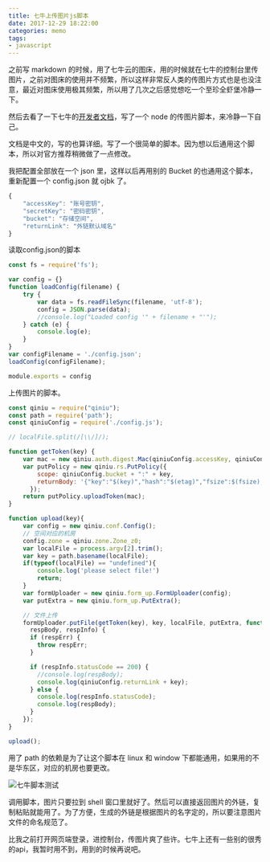 ```yaml
---
title: 七牛上传图片js脚本
date: 2017-12-29 18:22:00
categories: memo
tags:
- javascript
---
```


之前写 markdown 的时候，用了七牛云的图床，用的时候就在七牛的控制台里传图片，之前对图床的使用并不频繁，所以这样非常反人类的传图片方式也是也没注意，最近对图床使用极其频繁，所以用了几次之后感觉想吃一个至珍全虾堡冷静一下。

然后去看了一下七牛的[开发者文档](https://developer.qiniu.com/kodo/sdk/1289/nodejs)，写了一个 node 的传图片脚本，来冷静一下自己。

文档是中文的，写的也算详细。写了一个很简单的脚本。因为想以后通用这个脚本，所以对官方推荐稍微做了一点修改。

我把配置全部放在一个 json 里，这样以后再用别的 Bucket 的也通用这个脚本，重新配置一个 config.json 就 ojbk 了。

```javascript
{
    "accessKey": "账号密钥",
    "secretKey": "密码密钥",
    "bucket": "存储空间",
    "returnLink": "外链默认域名"
}
```

读取config.json的脚本

```javascript
const fs = require('fs');

var config = {}
function loadConfig(filename) {
	try {
		var data = fs.readFileSync(filename, 'utf-8');
		config = JSON.parse(data);
		//console.log("Loaded config '" + filename + "'");
	} catch (e) {
		console.log(e);
	}
}
var configFilename = './config.json';
loadConfig(configFilename);

module.exports = config

```

上传图片的脚本。

```javascript
const qiniu = require("qiniu");
const path = require('path');
const qiniuConfig = require('./config.js');

// localFile.split(/[\\/]/);

function getToken(key) {
    var mac = new qiniu.auth.digest.Mac(qiniuConfig.accessKey, qiniuConfig.secretKey);
    var putPolicy = new qiniu.rs.PutPolicy({
        scope: qiniuConfig.bucket + ":" + key,
        returnBody: '{"key":"$(key)","hash":"$(etag)","fsize":$(fsize),"bucket":"$(bucket)","name":"$(x:name)"}'
      });
    return putPolicy.uploadToken(mac);
}

function upload(key){
    var config = new qiniu.conf.Config();
    // 空间对应的机房
    config.zone = qiniu.zone.Zone_z0;
    var localFile = process.argv[2].trim();
    var key = path.basename(localFile);
    if(typeof(localFile) == "undefined"){
        console.log('please select file!')
        return;
    }
    var formUploader = new qiniu.form_up.FormUploader(config);
    var putExtra = new qiniu.form_up.PutExtra();

    // 文件上传
    formUploader.putFile(getToken(key), key, localFile, putExtra, function(respErr,
      respBody, respInfo) {
      if (respErr) {
        throw respErr;
      }

      if (respInfo.statusCode == 200) {
        //console.log(respBody);
        console.log(qiniuConfig.returnLink + key);
      } else {
        console.log(respInfo.statusCode);
        console.log(respBody);
      }
    });
}

upload();

```

用了 path 的依赖是为了让这个脚本在 linux 和 window 下都能通用，如果用的不是华东区，对应的机房也要更改。

![七牛脚本测试](https://ws1.sinaimg.cn/large/8a79c363gy1g1oomvh772j20jl03emx2.jpg)

调用脚本，图片只要拉到 shell 窗口里就好了。然后可以直接返回图片的外链，复制粘贴就能用了。为了方便，生成的外链是根据图片的名字定的，所以要注意图片文件的命名规范了。

比我之前打开网页端登录，进控制台，传图片爽了些许。七牛上还有一些别的很秀的api，我暂时用不到，用到的时候再说吧。